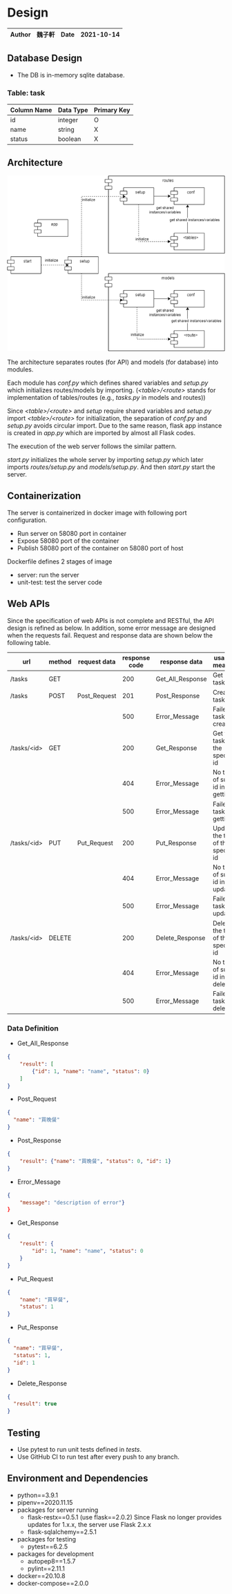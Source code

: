 # Design
|Author|魏子軒|Date|2021-10-14|
|-|-|-|-|

## Database Design

- The DB is in-memory sqlite database.

### **Table: task**

|Column Name|Data Type|Primary Key|
|-|-|-|
|id|integer|O|
|name|string|X|
|status|boolean|X|

## Architecture

<img src='architecture.drawio.png'>

The architecture separates routes (for API) and models (for database) into modules.

Each module has *conf.py* which defines shared variables and *setup.py* which initializes routes/models by importing.
(*\<table\>/\<route\>* stands for implementation of tables/routes (e.g., *tasks.py* in models and routes))

Since *\<table\>/\<route\>* and *setup* require shared variables and *setup.py* import *\<table\>/\<route\>* for initialization, the separation of *conf.py* and *setup.py* avoids circular import.
Due to the same reason, flask app instance is created in *app.py* which are imported by almost all Flask codes.

The execution of the web server follows the similar pattern.

*start.py* initializes the whole server by importing *setup.py* which later imports *routes/setup.py* and *models/setup.py*. And then *start.py* start the server.

## Containerization

The server is containerized in docker image with following port configuration.
- Run server on 58080 port in container
- Expose 58080 port of the container
- Publish 58080 port of the container on 58080 port of host

Dockerfile defines 2 stages of image
- server: run the server
- unit-test: test the server code

## Web APIs

Since the specification of web APIs is not complete and RESTful, the API design is refined as below.
In addition, some error message are designed when the requests fail.
Request and response data are shown below the following table.

|url|method|request data|response code|response data|usage & meaning|
|-|-|-|-|-|-|
|/tasks|GET||200|Get_All_Response|Get all tasks|
|/tasks|POST|Post_Request|201|Post_Response|Create a task|
||||500|Error_Message|Failed in task creation|
|/tasks/\<id\>|GET||200|Get_Response|Get the task of the specific id|
||||404|Error_Message|No task of such id in task getting|
||||500|Error_Message|Failed in task getting|
|/tasks/\<id\>|PUT|Put_Request|200|Put_Response|Update the task of the specific id|
||||404|Error_Message|No task of such id in task update|
||||500|Error_Message|Failed in task update|
|/tasks/\<id\>|DELETE||200|Delete_Response|Delete the task of the specific id|
||||404|Error_Message|No task of such id in task deletion|
||||500|Error_Message|Failed in task deletion|

### Data Definition

- Get_All_Response
```json
{
    "result": [
        {"id": 1, "name": "name", "status": 0}
    ]
}
```
- Post_Request
```json
{
  "name": "買晚餐"
}
```
- Post_Response
```json
{
    "result": {"name": "買晚餐", "status": 0, "id": 1}
}
```
- Error_Message
```json
{
    "message": "description of error"}
}
```
- Get_Response
```json
{
    "result": {
        "id": 1, "name": "name", "status": 0
    }
}
```
- Put_Request
```json
{
    "name": "買早餐",
    "status": 1
}
```
- Put_Response

```json
{
  "name": "買早餐",
  "status": 1,
  "id": 1
}
```
- Delete_Response
```json
{
  "result": true
}
```

## Testing

- Use pytest to run unit tests defined in *tests*.
- Use GitHub CI to run test after every push to any branch.

## Environment and Dependencies

- python==3.9.1
- pipenv==2020.11.15
- packages for server running
    - flask-restx==0.5.1 (use flask==2.0.2)
        Since Flask no longer provides updates for 1.x.x, the server use Flask 2.x.x
    - flask-sqlalchemy==2.5.1
- packages for testing
    - pytest==6.2.5
- packages for development
    - autopep8==1.5.7
    - pylint==2.11.1
- docker==20.10.8
- docker-compose==2.0.0
